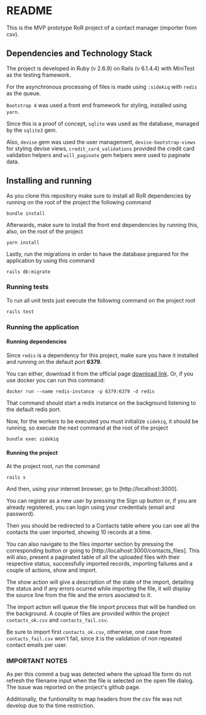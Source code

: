# README

This is the MVP prototype RoR project of a contact manager (importer from csv).

## Dependencies and Technology Stack

The project is developed in Ruby (v 2.6.9) on Rails (v 6.1.4.4) with MiniTest as the testing framework.

For the asynchronous processing of files is made using `:sidekiq` with	`redis` as the queue.

`Bootstrap 4` was used a front end framework for styling, installed using `yarn`.

Since this is a proof of concept, `sqlite` was used as the database, managed by the `sqlite3` gem.

Also, `devise` gem was used the user management, `devise-bootstrap-views` for styling devise views, `credit_card_validations` provided the credit card validation helpers and `will_paginate` gem helpers were used to paginate data.

## Installing and running

As you clone this repository make sure to install all RoR dependencies by running on the root of the project the following command

```
bundle install
```

Afterwards, make sure to install the front end dependencies by running this, also, on the root of the project

```
yarn install
```

Lastly, run the migrations in order to have the database prepared for the application by using this command

```
rails db:migrate
```

### Running tests

To run all unit tests just execute the following command on the project root

```
rails test
```

### Running the application

#### Running dependencies

Since `redis` is a dependency for this project, make sure you have it installed and running on the default port **6379**.

You can either, download it from the official page [download link](https://redis.io/download). Or, if you use docker you can run this command:

```
docker run --name redis-instance -p 6379:6379 -d redis
```

That command should start a redis instance on the background listening to the default redis port.

Now, for the workers to be executed you must initialize `sidekiq`, it should be running, so execute the next command at the root of the project

```
bundle exec sidekiq
```

#### Running the project

At the project root, run the command

```
rails s
```

And then, using your internet browser, go to [http://localhost:3000].

You can register as a new user by pressing the Sign up button or, if you are already registered, you can login using your credentials (email and password).

Then you should be redirected to a Contacts table where you can see all the contacts the user imported, showing 10 records at a time.

You can also navigate to the files importer section by pressing the corresponding button or going to [http://localhost:3000/contacts_files]. This will also, present a paginated table of all the uploaded files with their respective status, successfully imported records, importing failures and a couple of actions, show and import.

The show action will give a description of the state of the import, detailing the status and if any errors ocurred while importing the file, it will display the source line from the file and the errors asociated to it.

The import action will queue the file import process that will be handled on the background. A couple of files are provided within the project `contacts_ok.csv` and `contacts_fail.csv`. 

Be sure to import first `contacts_ok.csv`, otherwise, one case from `contacts_fail.csv` won't fail, since it is the validation of non repeated contact emails per user.

### IMPORTANT NOTES
As per this commit a bug was detected where the upload file form do not refresh the filename input when the file is selected on the open file dialog. The issue was reported on the project's github page.

Additionally, the funtionality to map headers from the csv file was not develop due to the time restriction.